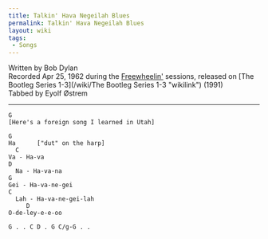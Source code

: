 ```yaml
---
title: Talkin' Hava Negeilah Blues
permalink: Talkin' Hava Negeilah Blues
layout: wiki
tags:
 - Songs
---
```


Written by Bob Dylan  
Recorded Apr 25, 1962 during the [Freewheelin'](/wiki/Freewheelin' "wikilink")
sessions, released on [The Bootleg Series
1-3](/wiki/The Bootleg Series 1-3 "wikilink") (1991)  
Tabbed by Eyolf Østrem

* * * * *

    G
    [Here's a foreign song I learned in Utah]

    G
    Ha      ["dut" on the harp]
      C
    Va - Ha-va
    D
      Na - Ha-va-na
    G
    Gei - Ha-va-ne-gei
    C
      Lah - Ha-va-ne-gei-lah
         D
    O-de-ley-e-e-oo

    G . . C D . G C/g-G . .
